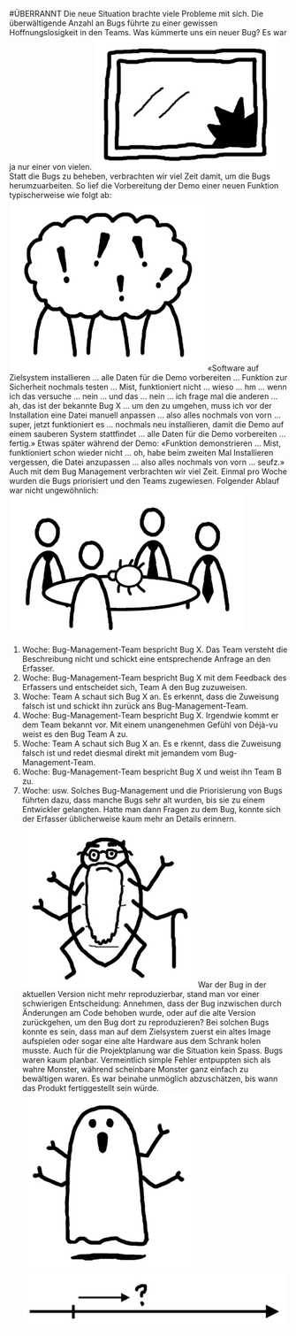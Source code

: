 #﻿ÜBERRANNT
Die neue Situation brachte viele Probleme mit sich. Die überwältigende  Anzahl an Bugs führte zu einer gewissen Hoffnungslosigkeit in den  Teams. Was kümmerte uns ein neuer Bug? Es war ja nur einer von vielen.
![Text](images/image4.jpg)
Statt die Bugs zu beheben, verbrachten wir viel Zeit damit, um die  Bugs herumzuarbeiten. So lief die Vorbereitung der Demo einer neuen  Funktion typischerweise wie folgt ab:
![Text](images/image5.jpg)
«Software auf Zielsystem installieren … alle Daten für die Demo  vorbereiten … Funktion zur Sicherheit nochmals testen … Mist,  funktioniert nicht … wieso … hm … wenn ich das versuche … nein  … und das … nein … ich frage mal die anderen … ah, das ist der  bekannte Bug X … um den zu umgehen, muss ich vor der Installation  eine Datei manuell anpassen … also alles nochmals von vorn … super,  jetzt funktioniert es … nochmals neu installieren, damit die Demo  auf einem sauberen System stattfindet … alle Daten für die Demo  vorbereiten … fertig.»
Etwas später während der Demo: «Funktion demonstrieren … Mist, funktioniert schon wieder nicht … oh, habe beim zweiten Mal Installieren  vergessen, die Datei anzupassen … also alles nochmals von vorn … seufz.»
Auch mit dem Bug Management verbrachten wir viel Zeit. Einmal pro Woche wurden die Bugs priorisiert und  den Teams zugewiesen. Folgender Ablauf war nicht ungewöhnlich:
![Text](images/image6.jpg)
1. Woche: Bug-Management-Team bespricht Bug X. Das Team versteht  die Beschreibung nicht und schickt eine entsprechende Anfrage an den  Erfasser.
2. Woche: Bug-Management-Team bespricht Bug X mit dem Feedback  des Erfassers und entscheidet sich, Team A den Bug zuzuweisen.
3. Woche: Team A schaut sich Bug X an. Es erkennt, dass die Zuweisung  falsch ist und schickt ihn zurück ans Bug-Management-Team.
4. Woche: Bug-Management-Team bespricht Bug X. Irgendwie kommt er  dem Team bekannt vor. Mit einem unangenehmen Gefühl von Déjà-vu  weist es den Bug Team A zu.
5. Woche: Team A schaut sich Bug X an. Es e rkennt, dass die Zuweisung falsch  ist und redet diesmal direkt mit jemandem vom Bug-Management-Team.
6. Woche: Bug-Management-Team bespricht Bug X und weist ihn Team B zu.
7. Woche: usw.
Solches Bug-Management und die Priorisierung von Bugs führten dazu, dass  manche Bugs sehr alt wurden, bis sie zu einem Entwickler gelangten. Hatte  man dann Fragen zu dem Bug, konnte sich der Erfasser üblicherweise kaum  mehr an Details erinnern.
![Text](images/image7.jpg)
War der Bug in der aktuellen Version nicht mehr reproduzierbar, stand man vor  einer schwierigen Entscheidung: Annehmen, dass der Bug inzwischen durch  Änderungen am Code behoben wurde, oder auf die alte Version zurückgehen,  um den Bug dort zu reproduzieren?
Bei solchen Bugs konnte es sein, dass man auf dem Zielsystem zuerst ein  altes Image aufspielen oder sogar eine alte Hardware aus dem Schrank holen  musste.
Auch für die Projektplanung war die Situation kein Spass. Bugs waren kaum  planbar. Vermeintlich simple Fehler entpuppten sich als wahre Monster,  während scheinbare Monster ganz einfach zu bewältigen waren. Es war  beinahe unmöglich abzuschätzen, bis wann das Produkt fertiggestellt sein  würde.
![Text](images/image8.jpg) ![Text](images/image9.jpg)
